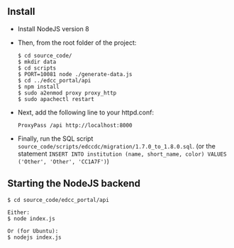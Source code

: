 

## Install

 - Install NodeJS version 8
 - Then, from the root folder of the project:

    ```
    $ cd source_code/
    $ mkdir data
    $ cd scripts
    $ PORT=10081 node ./generate-data.js
    $ cd ../edcc_portal/api
    $ npm install
    $ sudo a2enmod proxy proxy_http
    $ sudo apachectl restart
    ```

 - Next, add the following line to your httpd.conf:

    `ProxyPass /api http://localhost:8000`

 - Finally, run the SQL script
     `source_code/scripts/edccdc/migration/1.7.0_to_1.8.0.sql`.
   (or the statement
   `INSERT INTO institution (name, short_name, color)
                     VALUES ('Other', 'Other', 'CC1A7F')`)

## Starting the NodeJS backend

```
$ cd source_code/edcc_portal/api

Either:
$ node index.js

Or (for Ubuntu):
$ nodejs index.js
```
